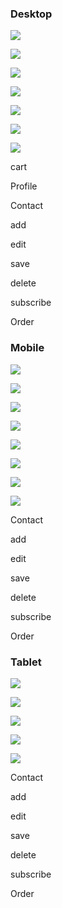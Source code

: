 
### Desktop 

![](readme/assets/wireframes/landingWF.png)

![](readme/assets/wireframes/products.png)

![](readme/assets/wireframes/detailWF.png)

![](readme/assets/wireframes/SignupWF.png)

![](readme/assets/wireframes/loginWF.png)

![](readme/assets/wireframes/checkoutWF.png)

![](readme/assets/wireframes/cart.png)

cart

Profile

Contact

add 

edit 

save 

delete

subscribe 

Order 


### Mobile

![](readme/assets/wireframes/mobile-landing.png)

![](readme/assets/wireframes/mobile-product.png)

![](readme/assets/wireframes/mobile-detail.png)

![](readme/assets/wireframes/mobile-signup.png)

![](readme/assets/wireframes/mobile-login.png)

![](readme/assets/wireframes/mobile-checkout.png)

![](readme/assets/wireframes/mobile-cart.png)

![](readme/assets/wireframes/mobile-profile.png)


Contact

add 

edit 

save 

delete

subscribe 

Order 


### Tablet

![](readme/assets/wireframes/tablet-landing.png)

![](readme/assets/wireframes/tablet-product.png)

![](readme/assets/wireframes/tablet-login.png)

![](readme/assets/wireframes/tablet-signup.png)

![](readme/assets/wireframes/tablet-contact.png)

Contact

add 

edit 

save 

delete

subscribe 

Order 